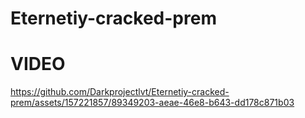 # Eternetiy-cracked-prem
# VIDEO
https://github.com/Darkprojectlvt/Eternetiy-cracked-prem/assets/157221857/89349203-aeae-46e8-b643-dd178c871b03

